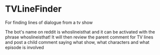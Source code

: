 # TVLineFinder
For finding lines of dialogue from a tv show

The bot's name on reddit is whoslineisthat and it can be activated with the phrase whoslineisthat!
It will then review the parent comment for TV lines and post a child comment saying what show, what characters and what episode is involved

